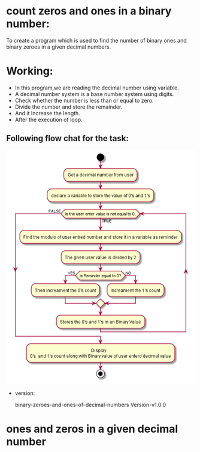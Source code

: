 
# count zeros and ones in a binary number:
To create a program which is used to find the number of binary ones and binary zeroes in a given decimal numbers.
# Working:
- In this program,we are reading the decimal number using  variable.
- A decimal number system is a base number system using digits.
- Check whether the number is less than or equal to zero.
- Divide the number and store the remainder.
- And it Increase the length.
- After the execution of loop.
## Following flow chat for the task:
 ![ones-and-zeros-in-a-given-decimal-number](assets/ones-and-zeros-in-a-given-decimal-number.plantuml.png)
 - version:

    binary-zeroes-and-ones-of-decimal-numbers Version-v1.0.0
# ones and zeros in a given decimal number

